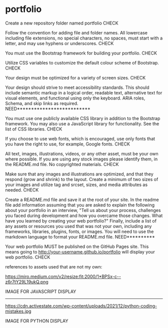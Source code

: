 # portfolio

Create a new repository folder named portfolio
CHECK

Follow the convention for adding file and folder names. All lowercase including file extensions, no special characters, no spaces, must start with a letter, and may use hyphens or underscores.
CHECK

You must use the Bootstrap framework for building your portfolio.
CHECK

Utilize CSS variables to customize the default colour scheme of Bootstrap.
CHECK

Your design must be optimized for a variety of screen sizes.
CHECK

Your design should strive to meet accessibility standards. This should include semantic markup in a logical order, readable text, alternative text for visual elements, and functional using only the keyboard. ARIA roles, Schema, and skip links as required.
NEED**************************

You must use one publicly available CSS library in addition to the Bootstrap framework. You may also use a JavaScript library for functionality. See the list of CSS libraries.
CHECK

If you choose to use web fonts, which is encouraged, use only fonts that you have the right to use, for example, Google fonts.
CHECK

All text, images, illustrations, videos, or any other asset, must be your own where possible. If you are using any stock images please identify them, in the README.md file. No copyrighted materials.
CHECK

Make sure that any images and illustrations are optimized, and that they respond (grow and shrink) to the layout. Create a minimum of two sizes of your images and utilize <picture> tag and srcset, sizes, and media attributes as needed.
CHECK

Create a README.md file and save it at the root of your site. In the readme file add information assuming that you are asked to explain the following about your portfolio in an interview, "Tell us about your process, challenges you faced during development and how you overcame those changes. What have you learned by creating your web portfolio?" Finally, include a list of any assets or resources you used that was not your own, including any frameworks, libraries, plugins, fonts, or images. You will need to use the markdown language to format your README.md file. 
NEED**********

Your web portfolio MUST be published on the GitHub Pages site. This means going to http://your-username.github.io/portfolio will display your web portfolio.
CHECK

references to assets used that are not my own:

https://miro.medium.com/v2/resize:fit:2000/1*BPSx-c--z6r7tY29L19ukQ.png

IMAGE FOR JAVASCRIPT DISPLAY

------

https://cdn.activestate.com/wp-content/uploads/2021/12/python-coding-mistakes.jpg

IMAGE FOR PYTHON DISPLAY

